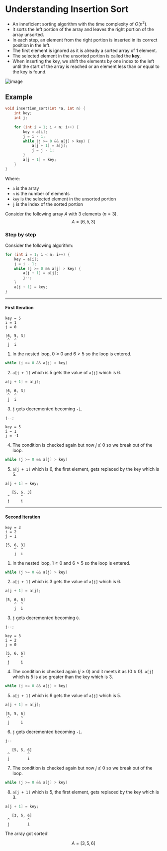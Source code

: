 # Understanding Insertion Sort
- An inneficient sorting algorithm with the time complexity of $O(n^2)$.
- It sorts the left portion of the array and leaves the right portion of the array unsorted.
- In each step, an element from the right portion is inserted in its correct position in the left.
- The first element is ignored as it is already a sorted array of 1 element.
- The selected element in the unsorted portion is called the **key**.
- When inserting the key, we shift the elements by one index to the left until the start of the array is reached or an element less than or equal to the key is found.

![image](https://github.com/user-attachments/assets/2c77b4a5-ad8d-4a7b-8b1a-bc34b63e5398)
## Example

```cpp
void insertion_sort(int *a, int n) {
	int key;
	int j;
	
	for (int i = 1; i < n; i++) {
		key = a[i];
		j = i - 1;
		while (j >= 0 && a[j] > key) {
			a[j + 1] = a[j];
			j = j - 1;
		}
		a[j + 1] = key;
	}
}
```

Where:
- `a` is the array
- `n` is the number of elements
- `key` is the selected element in the unsorted portion
- `j` is the index of the sorted portion

Consider the following array $A$ with 3 elements $(n = 3)$.
$$
A = [6, 5, 3]
$$
### Step by step
Consider the following algorithm:

```cpp
for (int i = 1; i < n; i++) {
	key = a[i];
	j = i - 1;
	while (j >= 0 && a[j] > key) {
		a[j + 1] = a[j];
		j--;
	}
	a[j + 1] = key;
}
```

---

#### First Iteration

```
key = 5
i = 1
j = 0
```

```
[6, 5, 3]
 ^  ^
 j  i
```

1. In the nested loop, $0 \geq 0$ and $6 > 5$ so the loop is entered.

```cpp
while (j >= 0 && a[j] > key)
```

2. `a[j + 1]` which is 5 gets the value of `a[j]` which is 6.

```cpp
a[j + 1] = a[j];
```

```
[6, 6, 3]
 ^  ^
 j  i
```

3. `j` gets decremented becoming `-1`.

```cpp
j--;
```

```
key = 5
i = 1
j = -1
```

4. The condition is checked again but now $j \ngeq 0$ so we break out of the loop.

```cpp
while (j >= 0 && a[j] > key)
```

5. `a[j + 1]` which is 6, the first element, gets replaced by the key which is 5.

```cpp
a[j + 1] = key;
```

```
   [5, 6, 3]
 ^     ^
 j     i
```

---

#### Second Iteration

```
key = 3
i = 2
j = 1
```

```
[5, 6, 3]
    ^  ^
    j  i
```

1. In the nested loop, $1 \geq 0$ and $6 > 5$ so the loop is entered.

```cpp
while (j >= 0 && a[j] > key)
```

2. `a[j + 1]` which is 3 gets the value of `a[j]` which is 6.

```cpp
a[j + 1] = a[j];
```

```
[5, 6, 6]
    ^  ^
    j  i
```

3. `j` gets decremented becoming `0`.

```cpp
j--;
```

```
key = 3
i = 2
j = 0
```

```
[5, 6, 6]
 ^     ^
 j     i
```

4. The condition is checked again $(j \geq 0)$ and it meets it as $(0 \geq 0)$.  `a[j]` which is 5 is also greater than the key which is 3.

```cpp
while (j >= 0 && a[j] > key)
```

5. `a[j + 1]` which is 6 gets the value of `a[j]` which is 5.

```cpp
a[j + 1] = a[j];
```

```
[5, 5, 6]
 ^     ^
 j     i
```

6. `j` gets decremented becoming `-1`.

```cpp
j--
```

```
   [5, 5, 6]
 ^        ^
 j        i
```

7. The condition is checked again but now $j \ngeq 0$ so we break out of the loop.

```cpp
while (j >= 0 && a[j] > key)
```

8. `a[j + 1]` which is 5, the first element, gets replaced by the key which is 3.

```cpp
a[j + 1] = key;
```

```
   [3, 5, 6]
 ^        ^
 j        i
```

The array got sorted!

$$
A = [3, 5, 6]
$$
